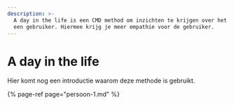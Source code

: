 ```yaml
---
description: >-
  A day in the life is een CMD method om inzichten te krijgen over het leven van
  een gebruiker. Hiermee krijg je meer empathie voor de gebruiker.
---
```


# A day in the life

Hier komt nog een introductie waarom deze methode is gebruikt.

{% page-ref page="persoon-1.md" %}

